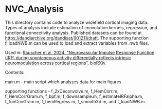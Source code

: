 # NVC_Analysis

This directory contains code to analyze widefield cortical imaging data. Types of analysis include estimation of convolution kernels, regression, and functional connectivity analysis. Published datasets can be found at https://dandiarchive.org/dandiset/001211/draft. The supporting function f_loadNWB.m can be used to load and extract variables from .nwb files.

Used in:
[Rauscher et al. 2024. "Neurovascular Impulse Response Function (IRF) during spontaneous activity differentially reflects intrinsic neuromodulation across cortical regions". bioRXiv.]([https://www.biorxiv.org/content/10.1101/2024.09.14.612514v1#:~:text=Ascending%20neuromodulatory%20projections%20from%20deep,+%20and%20NE%20time%2Dcourses.](https://www.biorxiv.org/content/10.1101/2024.09.14.612514v1.full))

Contents:

main.m - main script which analyzes data for main figures

supporting functions - f_2xDeconvolve.m, f_HemCorr.m, f_HemCorrGram.m, f_bpf.m, f_downsample.m, f_estimateIRFalpha.m, f_funConGram.m, f_hemRegress.m, f_smooth2d.m, and f_loadNWB.m.
